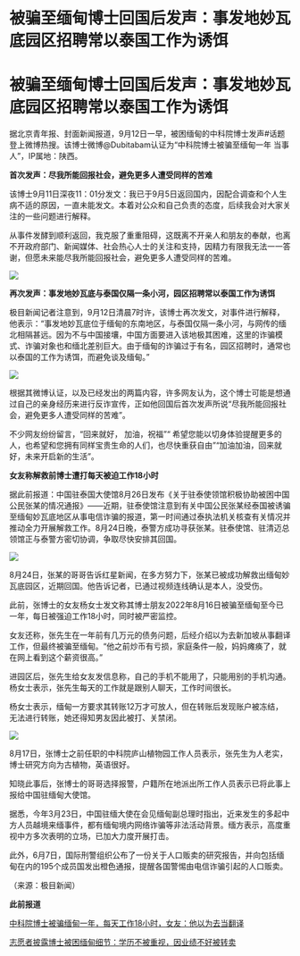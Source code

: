 # 被骗至缅甸博士回国后发声：事发地妙瓦底园区招聘常以泰国工作为诱饵

# 被骗至缅甸博士回国后发声：事发地妙瓦底园区招聘常以泰国工作为诱饵

据北京青年报、封面新闻报道，9月12日一早，被困缅甸的中科院博士发声#话题登上微博热搜。该博士微博@Dubitabam认证为“中科院博士被骗至缅甸一年
当事人”，IP属地：陕西。

**首次发声：尽我所能回报社会，避免更多人遭受同样的苦难**

该博士9月11日深夜11：01分发文：我已于9月5日返回国内，因配合调查和个人生病不适的原因，一直未能发文。本着对公众和自己负责的态度，后续我会对大家关注的一些问题进行解释。

从事件发酵到顺利返回，我克服了重重阻碍，这既离不开亲人和朋友的奉献，也离不开政府部门、新闻媒体、社会热心人士的关注和支持，因精力有限我无法一一答谢，但愿未来能尽我所能回报社会，避免更多人遭受同样的苦难。

![](https://inews.gtimg.com/om_bt/OxBTDN_pzh6jHjnmjveZYexzBj9hg8zy5lG5p1GbjxKCYAA/1000)

**再次发声：事发地妙瓦底与泰国仅隔一条小河，园区招聘常以泰国工作为诱饵**

极目新闻记者注意到，9月12日清晨7时许，该博士再次发文，对事件进行解释，他表示：“事发地妙瓦底位于缅甸的东南地区，与泰国仅隔一条小河，与网传的缅北相隔甚远。因为不与中国接壤，中国方面要进入该地极其困难，这里的诈骗模式、诈骗对象也和缅北差别巨大。由于缅甸的诈骗过于有名，园区招聘时，通常也以泰国的工作为诱饵，而避免谈及缅甸。”

![](https://inews.gtimg.com/om_bt/O4r6i3sITHjPZw-a-5rD-W8p8qWtH2RoqjVinAfa6WFmAAA/1000)

根据其微博认证，以及已经发出的两篇内容，许多网友认为，这个博士可能是想通过自己的亲身经历来进行反诈宣传，正如他回国后首次发声所说“尽我所能回报社会，避免更多人遭受同样的苦难”。

不少网友纷纷留言，“回来就好， 加油，祝福”“
希望您能以切身体验提醒更多的人，也希望和您拥有同样宝贵生命的人们，也尽快重获自由”“加油加油，回来就好，未来开启新的生活”。

**女友称解救前博士遭打每天被迫工作18小时**

据此前报道：中国驻泰国大使馆8月26日发布《关于驻泰使领馆积极协助被困中国公民张某的情况通报》——近期，驻泰使馆注意到有关中国公民张某经泰国被诱骗至缅甸妙瓦底地区从事电信诈骗的报道，第一时间通过泰执法机关核查有关情况并推动全力开展解救工作。8月24日晚，泰警方成功寻获张某。驻泰使馆、驻清迈总领馆正与泰警方密切协调，争取尽快安排其回国。

![](https://inews.gtimg.com/om_bt/ObjTn8hYxW6-sZsVtp2ZKeLltyxkINS1vHj5YEjSvWnKoAA/1000)

8月24日，张某的哥哥告诉红星新闻，在多方努力下，张某已被成功解救出缅甸妙瓦底园区，近期回国。他告诉记者，已通过视频连线确认是本人，没受伤。

此前，张博士的女友杨女士发文称其博士朋友2022年8月16日被骗至缅甸至今已一年，每日被强迫工作18小时，同时被严密监控。

女友还称，张先生在一年前有几万元的债务问题，后经介绍以为去新加坡从事翻译工作，但最终被骗至缅甸。“他之前炒币有亏损，家庭条件一般，妈妈瘫痪了，就在网上看到这个薪资很高。”

进园区后，张先生给女友发信息称，自己的手机不能用了，只能用别的手机沟通。杨女士表示，张先生每天的工作就是跟别人聊天，工作时间很长。

杨女士表示，缅甸一方要求其转账12万才可放人，但在转账后发现账户被冻结，无法进行转账，她还得知男友因此被打、关禁闭。

![](https://inews.gtimg.com/om_bt/OMHSljN2kW54aVTt5AOzMuKCgDM2zba07nMcySduUvEngAA/1000)

8月17日，张博士之前任职的中科院庐山植物园工作人员表示，张先生为人老实，博士研究方向为古植物，英语很好。

知晓此事后，张博士的哥哥选择报警，户籍所在地派出所工作人员表示已将此事上报给中国驻缅甸大使馆。

据悉，今年3月23日，中国驻缅大使在会见缅甸副总理时指出，近来发生的多起中方人员越境来缅事件，都有缅甸境内网络诈骗等非法活动背景。缅方表示，高度重视中方多次表明的立场，已加大力度开展打击。

此外，6月7日，国际刑警组织公布了一份关于人口贩卖的研究报告，并向包括缅甸在内的195个成员国发出橙色通报，提醒各国警惕由电信诈骗引起的人口贩卖。

（来源：极目新闻）

**此前报道**

[中科院博士被骗缅甸一年，每天工作18小时，女友：他以为去当翻译](https://new.qq.com/rain/a/20230817A07GZY00)

[志愿者披露博士被困缅甸细节：学历不被重视，因业绩不好被转卖](https://new.qq.com/rain/a/20230827V048L100)

